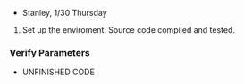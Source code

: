 - Stanley, 1/30 Thursday 

1. Set up the enviroment. Source code compiled and tested. 

### Verify Parameters
  - UNFINISHED CODE
